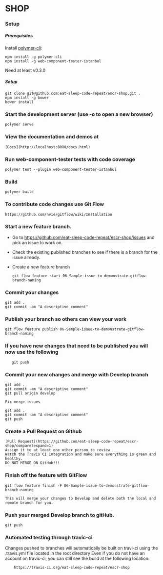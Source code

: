 # SHOP

### Setup

##### Prerequisites

Install [polymer-cli](https://github.com/Polymer/polymer-cli):

    npm install -g polymer-cli
    npm install -g web-component-tester-istanbul

Need at least v0.3.0

##### Setup

    git clone git@github.com:eat-sleep-code-repeat/escr-shop.git .
    npm install -g bower
    bower install 
    
### Start the development server (use -o to open a new browser)

    polymer serve

### View the documentation and demos at

	[Docs](http://localhost:8080/docs.html)

### Run web-component-tester tests with code coverage

    polymer test --plugin web-component-tester-istanbul

### Build

    polymer build

### To contribute code changes use Git Flow
	
	https://github.com/nvie/gitflow/wiki/Installation

### Start a new feature branch.  

* Go to https://github.com/eat-sleep-code-repeat/escr-shop/issues and pick an issue to work on.
* Check the existing published branches to see if there is a branch for the issue already.
* Create a new feature branch

	```git flow feature start 06-Sample-issue-to-demonstrate-gitflow-branch-naming```

### Commit your changes

	git add .
	git commit -am "A descriptive comment"

### Publish your branch so others can view your work
	
	git flow feature publish 06-Sample-issue-to-demonstrate-gitflow-branch-naming

### If you have new changes that need to be published you will now use the following

       git push

### Commit your new changes and merge with Develop branch

	git add .
	git commit -am "A descriptive comment"
	git pull origin develop

	Fix merge issues

	git add .
	git commit -am "A descriptive comment"
	git push

### Create a Pull Request on Github

	[Pull Request](https://github.com/eat-sleep-code-repeat/escr-shop/compare?expand=1)
	Assign it to at least one other person to review
	Watch the Travis CI Integration and make sure everything is green and healthy.
	DO NOT MERGE ON GitHub!!!

### Finish off the feature with GitFlow

	git flow feature finish -F 06-Sample-issue-to-demonstrate-gitflow-branch-naming

	This will merge your changes to Develop and delete both the local and remote branch for you.

### Push your merged Develop branch to gitHub.

	git push

### Automated testing through travic-ci

Changes pushed to branches will automatically be built on travi-ci using the .travis.yml file located in the root directory
Even if you do not have an account on travic-ci, you can still see the build at the following location:

        https://travis-ci.org/eat-sleep-code-repeat/escr-shop

